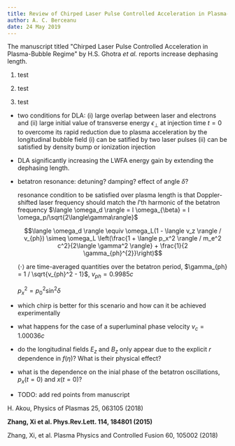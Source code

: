 ```yaml
---
title: Review of Chirped Laser Pulse Controlled Acceleration in Plasma-Bubble Regime
author: A. C. Berceanu
date: 24 May 2019
---
```


The manuscript titled "Chirped Laser Pulse Controlled Acceleration in Plasma-Bubble
Regime" by H.S. Ghotra *et al.* reports increase dephasing length.

1. test

2. test

3. test

- two conditions for DLA: (i) large overlap between laser and electrons and 
  (ii) large initial value of transverse energy $\epsilon_{\perp}$ at
  injection time $t = 0$ to overcome its rapid reduction due to plasma
  acceleration by the longitudinal bubble field
  (i) can be satified by two laser pulses 
  (ii) can be satisfied by density bump or ionization injection

- DLA significantly increasing the LWFA energy gain by extending the dephasing
  length.

- betatron resonance: detuning? damping? effect of angle $\delta$?

  resonance condition to be satisfied over plasma length is that
  Doppler-shifted laser frequency should match the $l$'th harmonic of the
  betatron frequency $\langle \omega_d \rangle = l \omega_{\beta} = l \omega_p/\sqrt{2\langle\gamma\rangle}$

  $$\langle \omega_d \rangle \equiv \omega_L(1 - \langle v_z \rangle / v_{ph}) \simeq \omega_L \left(\frac{1 + \langle p_x^2 \rangle / m_e^2 c^2}{2\langle \gamma^2 \rangle} + \frac{1}{2 \gamma_{ph}^{2}}\right)$$

  $\langle \cdot \rangle$ are time-averaged quantities over the betatron
  period, $\gamma_{ph} = 1 / \sqrt{v_{ph}^2 - 1}$, $v_{ph} = 0.9985 c$

  $p_x^2 = p_0^2 \sin^2 \delta$

- which chirp is better for this scenario and how can it be achieved
  experimentally

- what happens for the case of a superluminal phase velocity $v_c = 1.00036c$ 

- do the longitudinal fields $E_z$ and $B_z$ only appear due to the explicit
  $r$ dependence in $f(\eta)$? What is their physical effect?

- what is the dependence on the inial phase of the betatron oscillations,
  $p_x(t=0)$ and $x(t=0)$?


- TODO: add red points from manuscript

H. Akou, Physics of Plasmas 25, 063105 (2018)

**Zhang, Xi et al. Phys.Rev.Lett. 114, 184801 (2015)**

Zhang, Xi, et al. Plasma Physics and Controlled Fusion 60, 105002 (2018)
